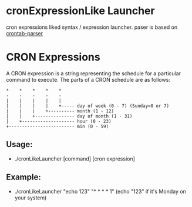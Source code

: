 # cronExpressionLike Launcher

cron expressions liked syntax / expression launcher.
paser is based on [crontab-parser](https://github.com/ben-crowhurst/crontab-parser)

CRON Expressions
================

A CRON expression is a string representing the schedule for a particular command to execute.  The parts of a CRON schedule are as follows:

    *    *    *    *    *    
    -    -    -    -    -    
    |    |    |    |    |    
    |    |    |    |    +----- day of week (0 - 7) (Sunday=0 or 7)
    |    |    |    +---------- month (1 - 12)
    |    |    +--------------- day of month (1 - 31)
    |    +-------------------- hour (0 - 23)
    +------------------------- min (0 - 59)


## Usage:
* ./cronLikeLauncher [command] [cron expression]
 
## Example:
* ./cronLikeLauncher "echo 123" "* * * * 1" (echo "123" if it's Monday on your system)


